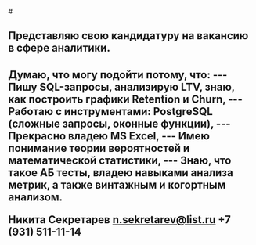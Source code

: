 #<h2>Представляю свою кандидатуру на вакансию в сфере аналитики.<h2>

Думаю, что могу подойти потому, что:
--- Пишу SQL-запросы, анализирую LTV, знаю, как построить графики Retention и Churn,
--- Работаю с инструментами: PostgreSQL (сложные запросы, оконные функции),
--- Прекрасно владею MS Excel,
--- Имею понимание теории вероятностей и математической статистики,
--- Знаю, что такое АБ тесты, владею навыками анализа метрик, а также винтажным и когортным анализом.

Никита Секретарев
n.sekretarev@list.ru
+7 (931) 511-11-14
